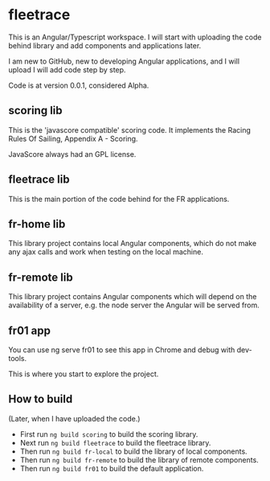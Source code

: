 # fleetrace

This is an Angular/Typescript workspace. I will start with uploading the code behind library and add components and applications later.

I am new to GitHub, new to developing Angular applications, and I will upload I will add code step by step.

Code is at version 0.0.1, considered Alpha.

## scoring lib

This is the 'javascore compatible' scoring code. It implements the Racing Rules Of Sailing, Appendix A - Scoring.

JavaScore always had an GPL license.

## fleetrace lib

This is the main portion of the code behind for the FR applications.

## fr-home lib

This library project contains local Angular components, which do not make any ajax calls and work when testing on the local machine.

## fr-remote lib

This library project contains Angular components which will depend on the availability of a server, e.g. the node server the Angular will be served from.

## fr01 app

You can use ng serve fr01 to see this app in Chrome and debug with dev-tools.

This is where you start to explore the project.

## How to build

(Later, when I have uploaded the code.)

- First run `ng build scoring` to build the scoring library.
- Next run `ng build fleetrace` to build the fleetrace library.
- Then run `ng build fr-local` to build the library of local components.
- Then run `ng build fr-remote` to build the library of remote components.
- Then run `ng build fr01` to build the default application.


